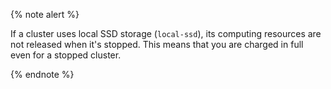 {% note alert %}

If a cluster uses local SSD storage (`local-ssd`), its computing resources are not released when it's stopped. This means that you are charged in full even for a stopped cluster.

{% endnote %}

